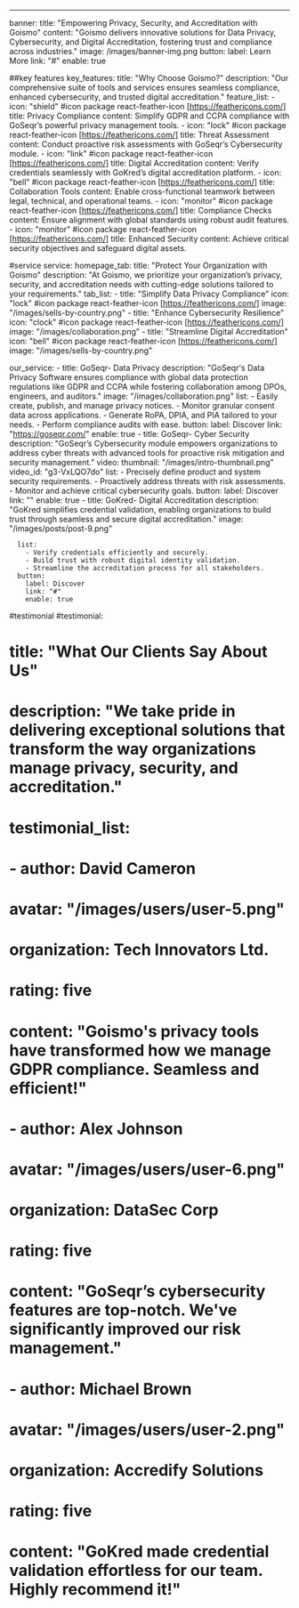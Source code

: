 ---
banner:
  title: "Empowering Privacy, Security, and Accreditation with Goismo"
  content: "Goismo delivers innovative solutions for Data Privacy, Cybersecurity, and Digital Accreditation, fostering trust and compliance across industries."
  image: /images/banner-img.png
  button:
    label: Learn More
    link: "#"
    enable: true

##key features
key_features:
  title: "Why Choose Goismo?"
  description: "Our comprehensive suite of tools and services ensures seamless compliance, enhanced cybersecurity, and trusted digital accreditation."
  feature_list:
    - icon: "shield" #icon package react-feather-icon [https://feathericons.com/]
      title: Privacy Compliance
      content: Simplify GDPR and CCPA compliance with GoSeqr’s powerful privacy management tools.
    - icon: "lock" #icon package react-feather-icon [https://feathericons.com/]
      title: Threat Assessment
      content: Conduct proactive risk assessments with GoSeqr’s Cybersecurity module.
    - icon: "link" #icon package react-feather-icon [https://feathericons.com/]
      title: Digital Accreditation
      content: Verify credentials seamlessly with GoKred’s digital accreditation platform.
    - icon: "bell" #icon package react-feather-icon [https://feathericons.com/]
      title: Collaboration Tools
      content: Enable cross-functional teamwork between legal, technical, and operational teams.
    - icon: "monitor" #icon package react-feather-icon [https://feathericons.com/]
      title: Compliance Checks
      content: Ensure alignment with global standards using robust audit features.
    - icon: "monitor" #icon package react-feather-icon [https://feathericons.com/]
      title: Enhanced Security
      content: Achieve critical security objectives and safeguard digital assets.

#service
service:
  homepage_tab:
    title: "Protect Your Organization with Goismo"
    description: "At Goismo, we prioritize your organization’s privacy, security, and accreditation needs with cutting-edge solutions tailored to your requirements."
    tab_list:
      - title: "Simplify Data Privacy Compliance"
        icon: "lock" #icon package react-feather-icon [https://feathericons.com/]
        image: "/images/sells-by-country.png"
      - title: "Enhance Cybersecurity Resilience"
        icon: "clock" #icon package react-feather-icon [https://feathericons.com/]
        image: "/images/collaboration.png"
      - title: "Streamline Digital Accreditation"
        icon: "bell" #icon package react-feather-icon [https://feathericons.com/]
        image: "/images/sells-by-country.png"

  our_service:
    - title: GoSeqr- Data Privacy
      description: "GoSeqr's Data Privacy Software ensures compliance with global data protection regulations like GDPR and CCPA while fostering collaboration among DPOs, engineers, and auditors."
      image: "/images/collaboration.png"
      list:
        - Easily create, publish, and manage privacy notices.
        - Monitor granular consent data across applications.
        - Generate RoPA, DPIA, and PIA tailored to your needs.
        - Perform compliance audits with ease.
      button:
        label: Discover
        link: "https://goseqr.com/"
        enable: true
    - title: GoSeqr- Cyber Security
      description: "GoSeqr’s Cybersecurity module empowers organizations to address cyber threats with advanced tools for proactive risk mitigation and security management."
      video:
        thumbnail: "/images/intro-thumbnail.png"
        video_id: "g3-VxLQO7do"
      list:
        - Precisely define product and system security requirements.
        - Proactively address threats with risk assessments.
        - Monitor and achieve critical cybersecurity goals.
      button:
        label: Discover
        link: ""
        enable: true
    - title: GoKred- Digital Accreditation
      description: "GoKred simplifies credential validation, enabling organizations to build trust through seamless and secure digital accreditation."
      image: "/images/posts/post-9.png"

      list:
        - Verify credentials efficiently and securely.
        - Build trust with robust digital identity validation.
        - Streamline the accreditation process for all stakeholders.
      button:
        label: Discover
        link: "#"
        enable: true

#testimonial
#testimonial:
#  title: "What Our Clients Say About Us"
#  description: "We take pride in delivering exceptional solutions that transform the way organizations manage privacy, security, and accreditation."
#  testimonial_list:
#    - author: David Cameron
#      avatar: "/images/users/user-5.png"
#      organization: Tech Innovators Ltd.
#      rating: five
#      content: "Goismo's privacy tools have transformed how we manage GDPR compliance. Seamless and efficient!"
#    - author: Alex Johnson
#      avatar: "/images/users/user-6.png"
#      organization: DataSec Corp
#      rating: five
#      content: "GoSeqr’s cybersecurity features are top-notch. We've significantly improved our risk management."
#    - author: Michael Brown
#      avatar: "/images/users/user-2.png"
#      organization: Accredify Solutions
#      rating: five
#      content: "GoKred made credential validation effortless for our team. Highly recommend it!"
